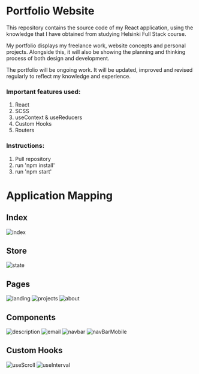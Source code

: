 # Portfolio Website 
 
This repository contains the source code of my React application, using the knowledge that I have obtained from studying Helsinki Full Stack course. 

My portfolio displays my freelance work, website concepts and personal projects. Alongside this, it will also be showing the planning and thinking process of both design and development. 
 
The portfolio will be ongoing work. It will be updated, improved and revised regularly to reflect my knowledge and experience. 
 
### Important features used:
1. React
2. SCSS
3. useContext & useReducers
4. Custom Hooks
5. Routers
 
### Instructions:
1. Pull repository
2. run 'npm install'
3. run 'npm start'
 
# Application Mapping 
## Index 
![index](https://github.com/khongminhtn/portfolio/blob/master/diagram/index.png)
 
## Store 
![state](https://github.com/khongminhtn/portfolio/blob/master/diagram/state-management.png)
 
## Pages 
![landing](https://github.com/khongminhtn/portfolio/blob/master/diagram/landing.png)
![projects](https://github.com/khongminhtn/portfolio/blob/master/diagram/projects.png)
![about](https://github.com/khongminhtn/portfolio/blob/master/diagram/about.png)
 
## Components 
![description](https://github.com/khongminhtn/portfolio/blob/master/diagram/description.png)
![email](https://github.com/khongminhtn/portfolio/blob/master/diagram/email.png)
![navbar](https://github.com/khongminhtn/portfolio/blob/master/diagram/nav-bar.png)
![navBarMobile](https://github.com/khongminhtn/portfolio/blob/master/diagram/nav-bar-mobile.png)
 
## Custom Hooks 
![useScroll](https://github.com/khongminhtn/portfolio/blob/master/diagram/use-scroll-y.png)
![useInterval](https://github.com/khongminhtn/portfolio/blob/master/diagram/useInterval.png)